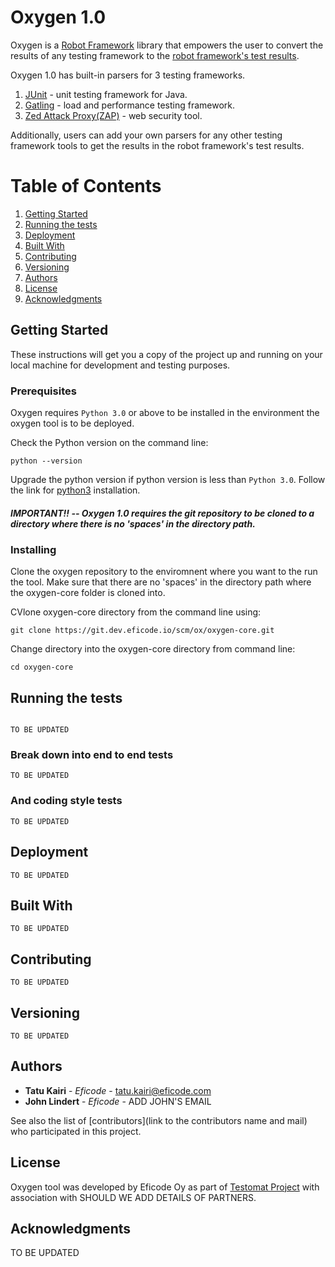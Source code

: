 # Oxygen 1.0

Oxygen is a [Robot Framework](https://robotframework.org/) library that empowers the user to convert the results of any testing framework to the [robot framework's test results](https://robotframework.org/robotframework/2.1.2/RobotFrameworkUserGuide.html#created-outputs). 

Oxygen 1.0 has built-in parsers for 3 testing frameworks. 

1. [JUnit](https://en.wikipedia.org/wiki/JUnit) - unit testing framework for Java.
2. [Gatling](https://en.wikipedia.org/wiki/Gatling_(software)) - load and performance testing framework.
3. [Zed Attack Proxy(ZAP)](https://www.zaproxy.org/) - web security tool. 

Additionally, users can add your own parsers for any other testing framework tools to get the results in the robot framework's test results. 

# Table of Contents
1. [Getting Started](#getting-started)
2. [Running the tests](#running-the-tests)
3. [Deployment](#deployment)
4. [Built With](#built-with)
5. [Contributing](#contributing)
6. [Versioning](#versioning)
7. [Authors](#authors)
8. [License](#license)
9. [Acknowledgments](#acknowledgments)

## Getting Started

These instructions will get you a copy of the project up and running on your local machine for development and testing purposes.

### Prerequisites

Oxygen requires `Python 3.0` or above to be installed in the environment the oxygen tool is to be deployed. 

Check the Python version on the command line:
```
python --version
```

Upgrade the python version if python version is less than `Python 3.0`. Follow the link for [python3](https://realpython.com/installing-python/) installation.

##### IMPORTANT!! --  Oxygen 1.0 requires the git repository to be cloned to a directory where there is no 'spaces' in the directory path.

### Installing

Clone the oxygen repository to the enviromnent where you want to the run the tool. Make sure that there are no 'spaces' in the directory path where the oxygen-core folder is cloned into.

CVlone oxygen-core directory from the command line using:

```
git clone https://git.dev.eficode.io/scm/ox/oxygen-core.git
```
Change directory into the oxygen-core directory from command line:
```
cd oxygen-core
```


## Running the tests
```

TO BE UPDATED
```
### Break down into end to end tests
```
TO BE UPDATED
```

### And coding style tests
```
TO BE UPDATED
```
## Deployment
```
TO BE UPDATED
```
## Built With
```
TO BE UPDATED
```
## Contributing
```
TO BE UPDATED
```
## Versioning
```
TO BE UPDATED
```
## Authors

* **Tatu Kairi** - *Eficode* - tatu.kairi@eficode.com 
* **John Lindert** - *Eficode* - ADD JOHN'S EMAIL


See also the list of [contributors](link to the contributors name and mail) who participated in this project.

## License

Oxygen tool  was developed by Eficode Oy as part of [Testomat Project](link) with association with SHOULD WE ADD DETAILS OF PARTNERS.

## Acknowledgments
TO BE UPDATED
```
